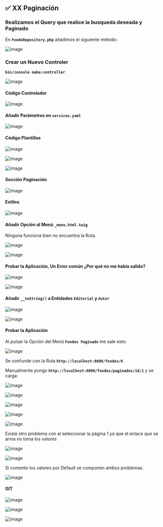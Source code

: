 ## ✅ XX Paginación

### Realizamos el Query que realice la busqueda deseada y Paginado

En **`FondoRepository.php`** añadimos el siguiente método:

![image](https://user-images.githubusercontent.com/23094588/125985195-49d4639b-1f22-4160-a3de-08236ea0cd7b.png)

### Crear un Nuevo Controler

**`bin/console make:controller`**

![image](https://user-images.githubusercontent.com/23094588/125986974-a8a51522-a343-447a-8cf4-832d0603c090.png)

#### Código Controlador

![image](https://user-images.githubusercontent.com/23094588/126043686-d34c6560-56aa-4df3-b11d-c0dc2323c30e.png)

#### Añadir Parámetros en **`services.yaml`**

![image](https://user-images.githubusercontent.com/23094588/126043895-fda897f3-d039-4e06-98ba-5ac7d622c8aa.png)

#### Código Plantillas

![image](https://user-images.githubusercontent.com/23094588/126043712-d219d303-dcf8-4e20-9541-e97cb9274750.png)

![image](https://user-images.githubusercontent.com/23094588/126043725-c5f85714-9729-47ad-b0d6-73c22fa05c7f.png)

![image](https://user-images.githubusercontent.com/23094588/126043738-46be8139-42a3-44c9-ba38-f55f34f4fd25.png)

#### Sección Paginación

![image](https://user-images.githubusercontent.com/23094588/126043815-f0a109a3-2189-44e3-a140-3c15ed7ea53a.png)

#### Estilos

![image](https://user-images.githubusercontent.com/23094588/126043870-8d4d02e3-f5be-4246-92ec-bf4ac7cb4817.png)

#### Añadir Opción al Menú **`_menu.html.twig`**

Ninguna funciona bien no encuentra la Ruta.

![image](https://user-images.githubusercontent.com/23094588/126044117-686f4c29-60de-436a-85d3-7418895bce50.png)

![image](https://user-images.githubusercontent.com/23094588/126044635-911c2e87-9feb-4fdd-b784-7b0dd0cd26ca.png)


#### Probar la Aplicación, Un Error común ¿Por qué no me había salido?

![image](https://user-images.githubusercontent.com/23094588/125990330-b3d3e20f-dad8-4a85-b1f4-e70047d89eaa.png)

![image](https://user-images.githubusercontent.com/23094588/125990701-ca62ce22-1096-4d54-9351-d18cecbd8b3f.png)

#### Añadir **`__toString()`** a Entidades **`Editorial`** y **`Autor`**

![image](https://user-images.githubusercontent.com/23094588/126043984-c8bf1d1b-d636-41d8-b79f-8ffcad20cdda.png)

![image](https://user-images.githubusercontent.com/23094588/126043995-e66b0276-ec3c-49e3-b60b-0b784fec1c9f.png)

#### Probar la Aplicación

Al pulsar la Opción del Menú **`Fondos Paginado`** me sale esto:

![image](https://user-images.githubusercontent.com/23094588/126044682-4d376254-df4d-4f23-a61d-0b2d6526a0fb.png)

Se confunde con la Ruta **`http://localhost:8000/fondos/6`**

Manualmente pongo **`http://localhost:8000/fondos/paginados/id/1`** y se carga:

![image](https://user-images.githubusercontent.com/23094588/126044704-468e07ef-1bc3-478c-bcda-2150caada18e.png)

![image](https://user-images.githubusercontent.com/23094588/126044714-dfeff832-a1d3-4e87-adf3-3dad4af01398.png)

![image](https://user-images.githubusercontent.com/23094588/126044722-1fd064c1-4581-4482-86b1-09ded3e22f22.png)

![image](https://user-images.githubusercontent.com/23094588/126044726-905875c8-e71f-4b8d-b9df-df9746a5464b.png)

![image](https://user-images.githubusercontent.com/23094588/126044732-362534fe-f68b-4a78-845b-14dbdc7756d2.png)

Existe otro problema con al seleccionar la página 1 ya que el enlace que se arma no toma los valores

![image](https://user-images.githubusercontent.com/23094588/126044856-0698b4a6-8d6f-41e0-9c2f-212052520981.png)

![image](https://user-images.githubusercontent.com/23094588/126044872-2528300d-e688-4569-99fa-3901e341f3eb.png)

Si comento los valores por Default se componen ambos problemas.

![image](https://user-images.githubusercontent.com/23094588/126044943-fff7bed9-d9a2-4a56-ba95-3775c91be6c0.png)



#### GIT

![image](https://user-images.githubusercontent.com/23094588/126044750-2126bc55-6cbc-42f8-9bcf-d9ea486595ae.png)

![image](https://user-images.githubusercontent.com/23094588/126044796-651cc893-638f-43c8-b3f2-9628f29ecfcd.png)

![image](https://user-images.githubusercontent.com/23094588/126045292-84501804-c417-4357-9953-832b2eedbfaf.png)

